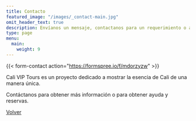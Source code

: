 ```yaml
---
title: Contacto
featured_image: "/images/_contact-main.jpg"
omit_header_text: true
description: Envíanos un mensaje, contactanos para un requerimiento o algo más.
type: page
menu:
  main:
    weight: 9
---
```


{{< form-contact action="https://formspree.io/f/mdorzyzw"  >}}

Cali VIP Tours es un proyecto dedicado a mostrar la esencia de Cali de una manera única.

Contáctanos para obtener más información o para obtener ayuda y reservas.

[Volver](<javascript:history.go(-1)>)
